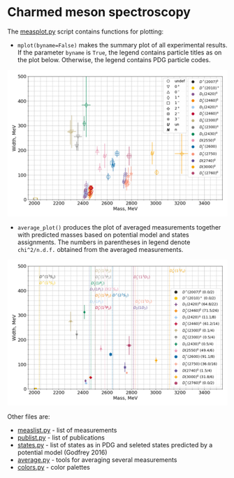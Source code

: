# Charmed meson spectroscopy

The [measplot.py](measplot.py) script contains functions for plotting:

* `mplot(byname=False)` makes the summary plot of all experimental results. If the parameter `byname` is `True`, the legend contains particle titles as on the plot below. Otherwise, the legend contains PDG particle codes.

![spectrum plot](plots/mspec_byname.png)

* `average_plot()` produces the plot of averaged measurements together with predicted masses based on potential model and states assignments. The numbers in parentheses in legend denote `chi^2/n.d.f.` obtained from the averaged measurements.

![averaged plot](plots/averaged.png)

Other files are:

* [measlist.py](measlist.py) - list of measurements
* [publist.py](publist.py) - list of publications
* [states.py](states.py) - list of states as in PDG and seleted states predicted by a potential model (Godfrey 2016)
* [average.py](average.py) - tools for averaging several measurements
* [colors.py](colors.py) - color palettes
